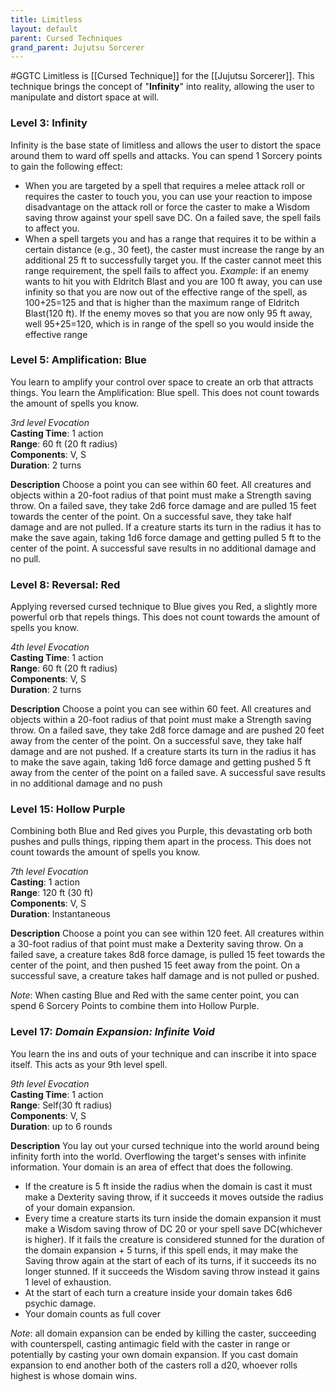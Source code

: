```yaml
---
title: Limitless
layout: default
parent: Cursed Techniques
grand_parent: Jujutsu Sorcerer
---
```

#GGTC 
Limitless is [[Cursed Technique]] for the [[Jujutsu Sorcerer]]. This technique brings the concept of "**Infinity**" into reality, allowing the user to manipulate and distort space at will.
### Level 3: Infinity
Infinity is the base state of limitless and allows the user to distort the space around them to ward off spells and attacks. You can spend 1 Sorcery points to gain the following effect:
* When you are targeted by a spell that requires a melee attack roll or requires the caster to touch you, you can use your reaction to impose disadvantage on the attack roll or force the caster to make a Wisdom saving throw against your spell save DC. On a failed save, the spell fails to affect you.
* When a spell targets you and has a range that requires it to be within a certain distance (e.g., 30 feet), the caster must increase the range by an additional 25 ft to successfully target you. If the caster cannot meet this range requirement, the spell fails to affect you. _Example_: if an enemy wants to hit you with Eldritch Blast and you are 100 ft away, you can use infinity so that you are now out of the effective range of the spell, as 100+25=125 and that is higher than the maximum range of Eldritch Blast(120 ft). If the enemy moves so that you are now only 95 ft away, well 95+25=120, which is in range of the spell so you would inside the effective range
### Level 5: Amplification: Blue
You learn to amplify your control over space to create an orb that attracts things. You learn the Amplification: Blue spell. This does not count towards the amount of spells you know.

_3rd level Evocation_  
**Casting Time**: 1 action  
**Range**: 60 ft (20 ft radius)  
**Components**: V, S  
**Duration**: 2 turns  

**Description**
Choose a point you can see within 60 feet. All creatures and objects within a 20-foot radius of that point must make a Strength saving throw. On a failed save, they take 2d6 force damage and are pulled 15 feet towards the center of the point. On a successful save, they take half damage and are not pulled. If a creature starts its turn in the radius it has to make the save again, taking 1d6 force damage and getting pulled 5 ft to the center of the point. A successful save results in no additional damage and no pull.

### Level 8: Reversal: Red
Applying reversed cursed technique to Blue gives you Red, a slightly more powerful orb that repels things. This does not count towards the amount of spells you know.

_4th level Evocation_  
**Casting Time**: 1 action  
**Range**: 60 ft (20 ft radius)  
**Components**: V, S  
**Duration**: 2 turns  

**Description**
Choose a point you can see within 60 feet. All creatures and objects within a 20-foot radius of that point must make a Strength saving throw. On a failed save, they take 2d8 force damage and are pushed 20 feet away from the center of the point. On a successful save, they take half damage and are not pushed. If a creature starts its turn in the radius it has to make the save again, taking 1d6 force damage and getting pushed 5 ft away from the center of the point on a failed save. A successful save results in no additional damage and no push  

### Level 15: Hollow Purple
Combining both Blue and Red gives you Purple, this devastating orb both pushes and pulls things, ripping them apart in the process. This does not count towards the amount of spells you know.

_7th level Evocation_  
**Casting**: 1 action  
**Range**: 120 ft (30 ft)  
**Components**: V, S  
**Duration**: Instantaneous  

**Description**
Choose a point you can see within 120 feet. All creatures within a 30-foot radius of that point must make a Dexterity saving throw. On a failed save, a creature takes 8d8 force damage, is pulled 15 feet towards the center of the point, and then pushed 15 feet away from the point. On a successful save, a creature takes half damage and is not pulled or pushed. 

_Note_: When casting Blue and Red with the same center point, you can spend 6 Sorcery Points to combine them into Hollow Purple.

### Level 17: _Domain Expansion: Infinite Void_
You learn the ins and outs of your technique and can inscribe it into space itself. This acts as your 9th level spell.

_9th level Evocation_  
**Casting Time**: 1 action  
**Range**: Self(30 ft radius)  
**Components**: V, S  
**Duration**: up to 6 rounds  

**Description**
You lay out your cursed technique into the world around being infinity forth into the world. Overflowing the target's senses with infinite information. Your domain is an area of effect that does the following.
- If the creature is 5 ft inside the radius when the domain is cast it must make a Dexterity saving throw, if it succeeds it moves outside the radius of your domain expansion.
- Every time a creature starts its turn inside the domain expansion it must make a Wisdom saving throw of DC 20 or your spell save DC(whichever is higher). If it fails the creature is considered stunned for the duration of the domain expansion + 5 turns, if this spell ends, it may make the Saving throw again at the start of each of its turns, if it succeeds its no longer stunned. If it succeeds the Wisdom saving throw instead it gains 1 level of exhaustion.
- At the start of each turn a creature inside your domain takes 6d6 psychic damage.
- Your domain counts as full cover

_Note_: all domain expansion can be ended by killing the caster, succeeding with counterspell, casting antimagic field with the caster in range or potentially by casting your own domain expansion. If you cast domain expansion to end another both of the casters roll a d20, whoever rolls highest is whose domain wins.